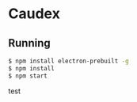 # Caudex

## Running

```bash
$ npm install electron-prebuilt -g
$ npm install
$ npm start
```
test
